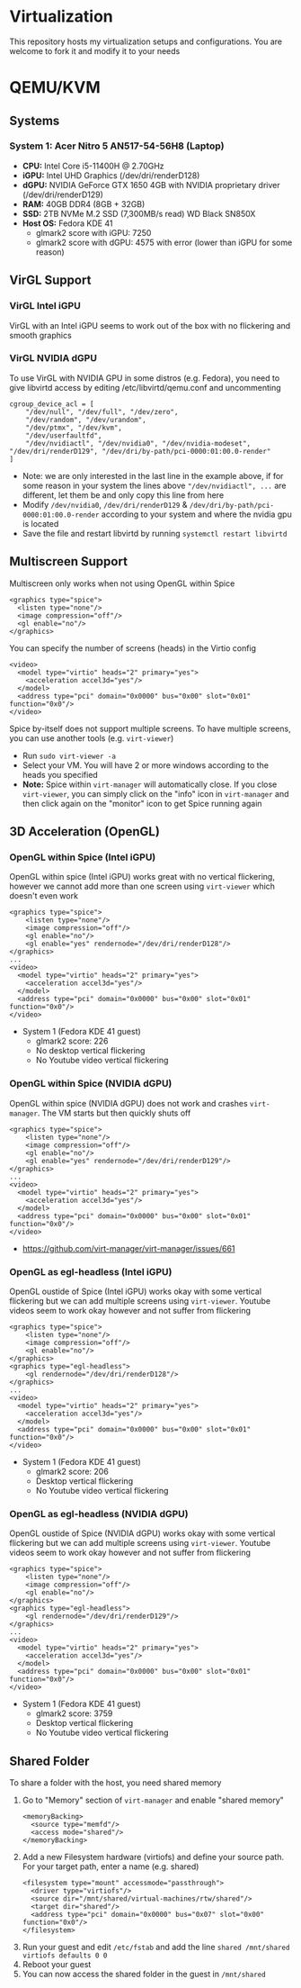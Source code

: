 # Virtualization
This repository hosts my virtualization setups and configurations. You are welcome to fork it and modify it to your needs

# QEMU/KVM

## Systems
### System 1: Acer Nitro 5 AN517-54-56H8 (Laptop)
- <b>CPU:</b> Intel Core i5-11400H @ 2.70GHz
- <b>iGPU:</b> Intel UHD Graphics (/dev/dri/renderD128)
- <b>dGPU:</b> NVIDIA GeForce GTX 1650 4GB with NVIDIA proprietary driver (/dev/dri/renderD129)
- <b>RAM:</b> 40GB DDR4 (8GB + 32GB)
- <b>SSD:</b> 2TB NVMe M.2 SSD (7,300MB/s read) WD Black SN850X
- <b>Host OS:</b> Fedora KDE 41
    - glmark2 score with iGPU: 7250
    - glmark2 score with dGPU: 4575 with error (lower than iGPU for some reason)

## VirGL Support
### VirGL Intel iGPU
VirGL with an Intel iGPU seems to work out of the box with no flickering and smooth graphics

### VirGL NVIDIA dGPU
To use VirGL with NVIDIA GPU in some distros (e.g. Fedora), you need to give libvirtd access by editing /etc/libvirtd/qemu.conf and uncommenting
```
cgroup_device_acl = [
    "/dev/null", "/dev/full", "/dev/zero",
    "/dev/random", "/dev/urandom",
    "/dev/ptmx", "/dev/kvm",
    "/dev/userfaultfd",
    "/dev/nvidiactl", "/dev/nvidia0", "/dev/nvidia-modeset", "/dev/dri/renderD129", "/dev/dri/by-path/pci-0000:01:00.0-render"
]
```
- Note: we are only interested in the last line in the example above, if for some reason in your system the lines above `"/dev/nvidiactl", ...` are different, let them be and only copy this line from here
- Modify `/dev/nvidia0`, `/dev/dri/renderD129` & `/dev/dri/by-path/pci-0000:01:00.0-render` according to your system and where the nvidia gpu is located
- Save the file and restart libvirtd by running `systemctl restart libvirtd`

## Multiscreen Support
Multiscreen only works when not using OpenGL within Spice
```
<graphics type="spice">
  <listen type="none"/>
  <image compression="off"/>
  <gl enable="no"/>
</graphics>
```
You can specify the number of screens (heads) in the Virtio config
```
<video>
  <model type="virtio" heads="2" primary="yes">
    <acceleration accel3d="yes"/>
  </model>
  <address type="pci" domain="0x0000" bus="0x00" slot="0x01" function="0x0"/>
</video>
```
Spice by-itself does not support multiple screens. To have multiple screens, you can use another tools (e.g. `virt-viewer`)
- Run `sudo virt-viewer -a`
- Select your VM. You will have 2 or more windows according to the heads you specified
- <b>Note:</b> Spice within `virt-manager` will automatically close. If you close `virt-viewer`, you can simply click on the "info" icon in `virt-manager` and then click again on the "monitor" icon to get Spice running again

## 3D Acceleration (OpenGL)
### OpenGL within Spice (Intel iGPU)
OpenGL within spice (Intel iGPU) works great with no vertical flickering, however we cannot add more than one screen using `virt-viewer` which doesn't even work
```
<graphics type="spice">
    <listen type="none"/>
    <image compression="off"/>
    <gl enable="no"/>
    <gl enable="yes" rendernode="/dev/dri/renderD128"/>
</graphics>
...
<video>
  <model type="virtio" heads="2" primary="yes">
    <acceleration accel3d="yes"/>
  </model>
  <address type="pci" domain="0x0000" bus="0x00" slot="0x01" function="0x0"/>
</video>
```
- System 1 (Fedora KDE 41 guest)
  - glmark2 score: 226
  - No desktop vertical flickering
  - No Youtube video vertical flickering

### OpenGL within Spice (NVIDIA dGPU)
OpenGL within spice (NVIDIA dGPU) does not work and crashes `virt-manager`. The VM starts but then quickly shuts off
```
<graphics type="spice">
    <listen type="none"/>
    <image compression="off"/>
    <gl enable="no"/>
    <gl enable="yes" rendernode="/dev/dri/renderD129"/>
</graphics>
...
<video>
  <model type="virtio" heads="2" primary="yes">
    <acceleration accel3d="yes"/>
  </model>
  <address type="pci" domain="0x0000" bus="0x00" slot="0x01" function="0x0"/>
</video>
```
- https://github.com/virt-manager/virt-manager/issues/661
### OpenGL as egl-headless (Intel iGPU)
OpenGL oustide of Spice (Intel iGPU) works okay with some vertical flickering but we can add multiple screens using `virt-viewer`. Youtube videos seem to work okay however and not suffer from flickering
```
<graphics type="spice">
    <listen type="none"/>
    <image compression="off"/>
    <gl enable="no"/>
</graphics>
<graphics type="egl-headless">
    <gl rendernode="/dev/dri/renderD128"/>
</graphics>
...
<video>
  <model type="virtio" heads="2" primary="yes">
    <acceleration accel3d="yes"/>
  </model>
  <address type="pci" domain="0x0000" bus="0x00" slot="0x01" function="0x0"/>
</video>
```
- System 1 (Fedora KDE 41 guest)
  - glmark2 score: 206
  - Desktop vertical flickering
  - No Youtube video vertical flickering

### OpenGL as egl-headless (NVIDIA dGPU)
OpenGL oustide of Spice (NVIDIA dGPU) works okay with some vertical flickering but we can add multiple screens using `virt-viewer`. Youtube videos seem to work okay however and not suffer from flickering
```
<graphics type="spice">
    <listen type="none"/>
    <image compression="off"/>
    <gl enable="no"/>
</graphics>
<graphics type="egl-headless">
    <gl rendernode="/dev/dri/renderD129"/>
</graphics>
...
<video>
  <model type="virtio" heads="2" primary="yes">
    <acceleration accel3d="yes"/>
  </model>
  <address type="pci" domain="0x0000" bus="0x00" slot="0x01" function="0x0"/>
</video>
```
- System 1 (Fedora KDE 41 guest)
  - glmark2 score: 3759
  - Desktop vertical flickering
  - No Youtube video vertical flickering

## Shared Folder
To share a folder with the host, you need shared memory
1. Go to "Memory" section of `virt-manager` and enable "shared memory"
    ```
    <memoryBacking>
      <source type="memfd"/>
      <access mode="shared"/>
    </memoryBacking>
    ```
2. Add a new Filesystem hardware (virtiofs) and define your source path. For your target path, enter a name (e.g. shared)
    ```
    <filesystem type="mount" accessmode="passthrough">
      <driver type="virtiofs"/>
      <source dir="/mnt/shared/virtual-machines/rtw/shared"/>
      <target dir="shared"/>
      <address type="pci" domain="0x0000" bus="0x07" slot="0x00" function="0x0"/>
    </filesystem>
    ```
3. Run your guest and edit `/etc/fstab` and add the line `shared /mnt/shared virtiofs defaults 0 0`
4. Reboot your guest
5. You can now access the shared folder in the guest in `/mnt/shared`